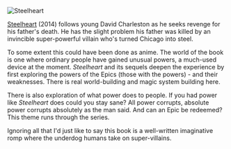 ![Steelheart](Steelheart.jpg)

[Steelheart](https://brandonsanderson.com/books/steelheart/steelheart/) (2014)
follows young David Charleston as he seeks revenge for his father's death.
He has the slight problem his father was killed by an invincible
super-powerful villain who's turned Chicago into steel.

To some extent this could have been done as anime. The world of the book is
one where ordinary people have gained unusual powers, a much-used
device at the moment. *Steelheart* and its sequels deepen the
experience by first exploring the powers of the Epics (those with
the powers) - and their weaknesses. There is real world-building
and magic system building here.

There is also exploration of what power does to people. If you had
power like *Steelheart* does could you stay sane? All power corrupts,
absolute power corrupts absolutely as the man said. And can
an Epic be redeemed? This theme runs through the series.

Ignoring all that I'd just like to say this book is a well-written imaginative romp
where the underdog humans take on super-villains.
